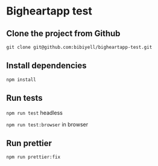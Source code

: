# Bigheartapp test

## Clone the project from Github

`git clone git@github.com:bibiyell/bigheartapp-test.git`

## Install dependencies

`npm install`

## Run tests

`npm run test` headless

`npm run test:browser` in browser

## Run prettier

`npm run prettier:fix`
